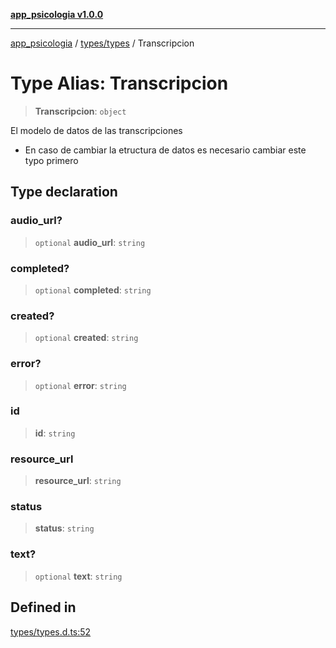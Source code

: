 [**app_psicologia v1.0.0**](../../../README.md)

***

[app_psicologia](../../../modules.md) / [types/types](../README.md) / Transcripcion

# Type Alias: Transcripcion

> **Transcripcion**: `object`

El modelo de datos de las transcripciones
- En caso de cambiar la etructura de datos es necesario cambiar este typo primero

## Type declaration

### audio\_url?

> `optional` **audio\_url**: `string`

### completed?

> `optional` **completed**: `string`

### created?

> `optional` **created**: `string`

### error?

> `optional` **error**: `string`

### id

> **id**: `string`

### resource\_url

> **resource\_url**: `string`

### status

> **status**: `string`

### text?

> `optional` **text**: `string`

## Defined in

[types/types.d.ts:52](https://github.com/XxtbmfxX/app_psicologia/blob/da762f4f9225edbb02c8e13dfe2f9bc7ae75eef5/types/types.d.ts#L52)
